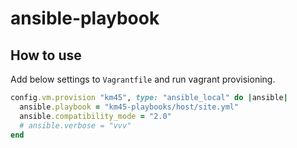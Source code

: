 # ansible-playbook

## How to use

Add below settings to `Vagrantfile` and run vagrant provisioning.

```ruby
config.vm.provision "km45", type: "ansible_local" do |ansible|
  ansible.playbook = "km45-playbooks/host/site.yml"
  ansible.compatibility_mode = "2.0"
  # ansible.verbose = "vvv"
end
```
